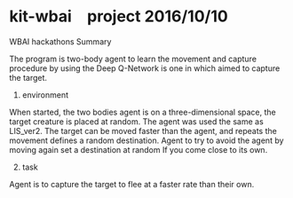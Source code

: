 # kit-wbai　project 2016/10/10
WBAI hackathons Summary

The program is two-body agent to learn the movement and capture procedure by using the Deep Q-Network is one in which aimed to capture the target.

1. environment

When started, the two bodies agent is on a three-dimensional space, the target creature is placed at random.
The agent was used the same as LIS_ver2.
The target can be moved faster than the agent, and repeats the movement defines a random destination. Agent to try to avoid the agent by moving again set a destination at random If you come close to its own.


2. task

Agent is to capture the target to flee at a faster rate than their own.

